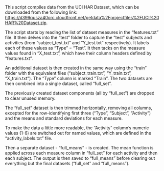 This script compiles data from the UCI HAR Dataset, which can be downloaded from the following link: https://d396qusza40orc.cloudfront.net/getdata%2Fprojectfiles%2FUCI%20HAR%20Dataset.zip.

The script starts by reading the list of dataset measures in the “features.txt” file. It then delves into the “test” folder to capture the “test” subjects and activities (from “subject_test.txt” and “Y_test.txt” respectively). It labels each of these values as “Type” = “Test”. It then tacks on the measure values found in “X_test.txt”, which have their column headers defined by “features.txt”.

An additional dataset is then created in the same way using the “train” folder with the equivalent files (“subject_train.txt”, “Y_train.txt”, “X_train.txt”). The “Type” column is marked “Train”. The two datasets are then combined into a single dataset, called “full_set”.

The previously created dataset components (all by “full_set”) are dropped to clear unused memory.

The “full_set” dataset is then trimmed horizontally, removing all columns, excepted for the row-identifying first three (“Type”, “Subject”, “Activity”) and the means and standard deviations for each measure.

To make the data a little more readable, the “Activity” column’s numeric values (1-6) are switched out for named values, which are defined in the “activity_labels.txt” file.

Then a separate dataset - “full_means” - is created. The mean function is applied across each measure column in “full_set” for each activity and then each subject. The output is then saved to “full_means” before clearing out everything but the final datasets (“full_set” and “full_means”).